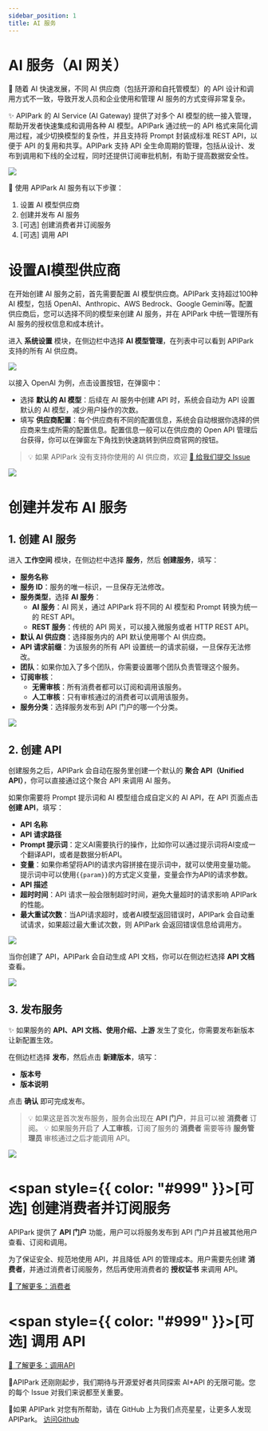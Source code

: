 ```yaml
---
sidebar_position: 1
title: AI 服务
---
```


# AI 服务（AI 网关）

👀 随着 AI 快速发展，不同 AI 供应商（包括开源和自托管模型）的 API 设计和调用方式不一致，导致开发人员和企业使用和管理 AI 服务的方式变得非常复杂。

✨ APIPark 的 AI Service (AI Gateway) 提供了对多个 AI 模型的统一接入管理，帮助开发者快速集成和调用各种 AI 模型。APIPark 通过统一的 API 格式来简化调用过程，减少切换模型的复杂性，并且支持将 Prompt 封装成标准 REST API，以便于 API 的复用和共享。APIPark 支持 API 全生命周期的管理，包括从设计、发布到调用和下线的全过程，同时还提供订阅审批机制，有助于提高数据安全性。

![](images/2024-10-26-14-26-31.png)

📍 使用 APIPark AI 服务有以下步骤：

1. 设置 AI 模型供应商
2. 创建并发布 AI 服务
3. [可选] 创建消费者并订阅服务
4. [可选] 调用 API

# 设置AI模型供应商

在开始创建 AI 服务之前，首先需要配置 AI 模型供应商。APIPark 支持超过100种 AI 模型，包括 OpenAI、Anthropic、AWS Bedrock、Google Gemini等。配置供应商后，您可以选择不同的模型来创建 AI 服务，并在 APIPark 中统一管理所有 AI 服务的授权信息和成本统计。

进入 **系统设置** 模块，在侧边栏中选择 **AI 模型管理**，在列表中可以看到 APIPark 支持的所有 AI 供应商。

![](images/2024-10-26-14-37-38.png)

以接入 OpenAI 为例，点击设置按钮，在弹窗中：

- 选择 **默认的 AI 模型**：后续在 AI 服务中创建 API 时，系统会自动为 API 设置默认的 AI 模型，减少用户操作的次数。
- 填写 **供应商配置**：每个供应商有不同的配置信息，系统会自动根据你选择的供应商来生成所需的配置信息。配置信息一般可以在供应商的 Open API 管理后台获得，你可以在弹窗左下角找到快速跳转到供应商官网的按钮。

> 💡 如果 APIPark 没有支持你使用的 AI 供应商，欢迎 [🔗 给我们提交 Issue](https://github.com/APIParkLab/APIPark/issues/new)

![](images/2024-10-26-15-10-43.png)

# 创建并发布 AI 服务

## 1. 创建 AI 服务

进入 **工作空间** 模块，在侧边栏中选择 **服务**，然后 **创建服务**，填写：

- **服务名称**
- **服务 ID**：服务的唯一标识，一旦保存无法修改。
- **服务类型**，选择 **AI 服务**：
  - **AI 服务**：AI 网关，通过 APIPark 将不同的 AI 模型和 Prompt 转换为统一的 REST API。
  - **REST 服务**：传统的 API 网关，可以接入微服务或者 HTTP REST API。
- **默认 AI 供应商**：选择服务内的 API 默认使用哪个 AI 供应商。
- **API 请求前缀**：为该服务的所有 API 设置统一的请求前缀，一旦保存无法修改。
- **团队**：如果你加入了多个团队，你需要设置哪个团队负责管理这个服务。
- **订阅审核**：
  - **无需审核**：所有消费者都可以订阅和调用该服务。
  - **人工审核**：只有审核通过的消费者可以调用该服务。
- **服务分类**：选择服务发布到 API 门户的哪一个分类。

![](images/2024-10-26-15-36-33.png)

## 2. 创建 API

创建服务之后，APIPark 会自动在服务里创建一个默认的 **聚合 API（Unified API）**，你可以直接通过这个聚合 API 来调用 AI 服务。

如果你需要将 Prompt 提示词和 AI 模型组合成自定义的 AI API，在 API 页面点击 **创建 API**，填写：

- **API 名称**
- **API 请求路径**
- **Prompt 提示词**：定义AI需要执行的操作，比如你可以通过提示词将AI变成一个翻译API，或者是数据分析API。
- **变量**：如果你希望将API的请求内容拼接在提示词中，就可以使用变量功能。提示词中可以使用`{{param}}`的方式定义变量，变量会作为API的请求参数。
- **API 描述**
- **超时时间**：API 请求一般会限制超时时间，避免大量超时的请求影响 APIPark 的性能。
- **最大重试次数**：当API请求超时，或者AI模型返回错误时，APIPark 会自动重试请求，如果超过最大重试次数，则 APIPark 会返回错误信息给调用方。

![](images/2024-10-27-01-13-44.png)

当你创建了 API，APIPark 会自动生成 API 文档，你可以在侧边栏选择 **API 文档** 查看。

![](images/2024-10-27-01-16-46.png)

## 3. 发布服务

✨ 如果服务的 **API、API 文档、使用介绍、上游** 发生了变化，你需要发布新版本让新配置生效。

在侧边栏选择 **发布**，然后点击 **新建版本**，填写：

- **版本号**
- **版本说明**

点击 **确认** 即可完成发布。

> 💡 如果这是首次发布服务，服务会出现在 **API 门户**，并且可以被 **消费者** 订阅。
> 💡 如果服务开启了 **人工审核**，订阅了服务的 **消费者** 需要等待 **服务管理员** 审核通过之后才能调用 API。

![](images/2024-10-27-01-44-55.png)

# <span style={{ color: "#999" }}>[可选]</span> 创建消费者并订阅服务

APIPark 提供了 **API 门户** 功能，用户可以将服务发布到 API 门户并且被其他用户查看、订阅和调用。

为了保证安全、规范地使用 API，并且降低 API 的管理成本。用户需要先创建 **消费者**，并通过消费者订阅服务，然后再使用消费者的 **授权证书** 来调用 API。

[🔗 了解更多：消费者](../consumers.md)

# <span style={{ color: "#999" }}>[可选]</span> 调用 API

[🔗 了解更多：调用API](../call_api.md)

🎉APIPark 还刚刚起步，我们期待与开源爱好者共同探索 AI+API 的无限可能。您的每个 Issue 对我们来说都至关重要。

🙏如果 APIPark 对您有所帮助，请在 GitHub 上为我们点亮星星，让更多人发现 APIPark。 [访问Github](https://github.com/APIParkLab/APIPark) 
